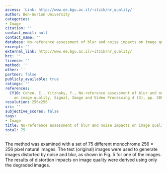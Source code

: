 ```yaml
---
access: 'Link: http://www.ee.bgu.ac.il/~itzik/nr_quality/'
author: Ben-Gurion University
categories:
- Image
citation: ''
contact_email: null
contact_name: ''
database: No-reference assessment of blur and noise impacts on image quality
excerpt: ''
external_link: http://www.ee.bgu.ac.il/~itzik/nr_quality/
hrc: ''
license: ''
method: ''
other: ''
partner: false
publicly_available: true
ratings: ''
references:
  CY10: Cohen, E., Yitzhaky, Y., No-reference assessment of blur and noise impacts
    on image quality, Signal, Image and Video Processing 4 (3), pp. 289-302.
resolution: 256x256
src: ''
subjective_scores: false
tags:
- Image
title: No-reference assessment of blur and noise impacts on image quality
total: 75
---
```


The method was examined with a set of 75 different monochrome 256 × 256 pixel natural images. The test (original) images were used to generate images distorted by noise and blur, as shown in Fig. 5 for one of the images. The results of distortion impacts on image quality were derived using only the degraded images.